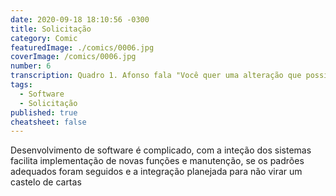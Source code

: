 ```yaml
---
date: 2020-09-18 18:10:56 -0300
title: Solicitação
category: Comic
featuredImage: ./comics/0006.jpg
coverImage: /comics/0006.jpg
number: 6
transcription: Quadro 1. Afonso fala "Você quer uma alteração que possivelmente vai quebrar tudo que fizemos até agora?". Quadro 2. Msone e Sophie assistem de longe esperando a resposta. Quadro 3. Msone e Sophie chocadas Afonso fala "Claro! Sem problema nenhum".
tags:
  - Software
  - Solicitação
published: true
cheatsheet: false
---
```


Desenvolvimento de software é complicado, com a inteção dos sistemas facilita implementação de novas funções e manutenção, se os padrões adequados foram seguidos e a integração planejada para não virar um castelo de cartas
